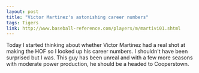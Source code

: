 ```yaml
---
layout: post
title: "Victor Martinez's astonishing career numbers"
tags: Tigers
link: http://www.baseball-reference.com/players/m/martivi01.shtml
---
```


Today I started thinking about whether Victor Martinez had a real shot at making the HOF so I looked up his career numbers.  I shouldn't have been surprised but I was.  This guy has been unreal and with a few more seasons with moderate power production, he should be a headed to Cooperstown.
